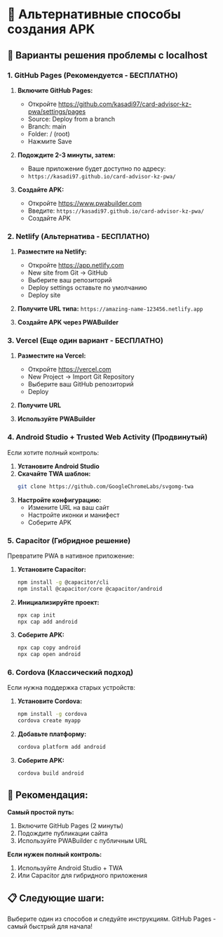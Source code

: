 # 📱 Альтернативные способы создания APK

## 🚀 Варианты решения проблемы с localhost

### 1. **GitHub Pages (Рекомендуется - БЕСПЛАТНО)**

1. **Включите GitHub Pages:**
   - Откройте https://github.com/kasadi97/card-advisor-kz-pwa/settings/pages
   - Source: Deploy from a branch
   - Branch: main
   - Folder: / (root)
   - Нажмите Save

2. **Подождите 2-3 минуты, затем:**
   - Ваше приложение будет доступно по адресу:
   - `https://kasadi97.github.io/card-advisor-kz-pwa/`

3. **Создайте APK:**
   - Откройте https://www.pwabuilder.com
   - Введите: `https://kasadi97.github.io/card-advisor-kz-pwa/`
   - Создайте APK

### 2. **Netlify (Альтернатива - БЕСПЛАТНО)**

1. **Разместите на Netlify:**
   - Откройте https://app.netlify.com
   - New site from Git → GitHub
   - Выберите ваш репозиторий
   - Deploy settings оставьте по умолчанию
   - Deploy site

2. **Получите URL типа:** `https://amazing-name-123456.netlify.app`

3. **Создайте APK через PWABuilder**

### 3. **Vercel (Еще один вариант - БЕСПЛАТНО)**

1. **Разместите на Vercel:**
   - Откройте https://vercel.com
   - New Project → Import Git Repository
   - Выберите ваш GitHub репозиторий
   - Deploy

2. **Получите URL**
3. **Используйте PWABuilder**

### 4. **Android Studio + Trusted Web Activity (Продвинутый)**

Если хотите полный контроль:

1. **Установите Android Studio**
2. **Скачайте TWA шаблон:**
   ```bash
   git clone https://github.com/GoogleChromeLabs/svgomg-twa
   ```
3. **Настройте конфигурацию:**
   - Измените URL на ваш сайт
   - Настройте иконки и манифест
   - Соберите APK

### 5. **Capacitor (Гибридное решение)**

Превратите PWA в нативное приложение:

1. **Установите Capacitor:**
   ```bash
   npm install -g @capacitor/cli
   npm install @capacitor/core @capacitor/android
   ```

2. **Инициализируйте проект:**
   ```bash
   npx cap init
   npx cap add android
   ```

3. **Соберите APK:**
   ```bash
   npx cap copy android
   npx cap open android
   ```

### 6. **Cordova (Классический подход)**

Если нужна поддержка старых устройств:

1. **Установите Cordova:**
   ```bash
   npm install -g cordova
   cordova create myapp
   ```

2. **Добавьте платформу:**
   ```bash
   cordova platform add android
   ```

3. **Соберите APK:**
   ```bash
   cordova build android
   ```

## 🎯 **Рекомендация:**

**Самый простой путь:**
1. Включите GitHub Pages (2 минуты)
2. Подождите публикации сайта
3. Используйте PWABuilder с публичным URL

**Если нужен полный контроль:**
1. Используйте Android Studio + TWA
2. Или Capacitor для гибридного приложения

## 📋 **Следующие шаги:**

Выберите один из способов и следуйте инструкциям. GitHub Pages - самый быстрый для начала!